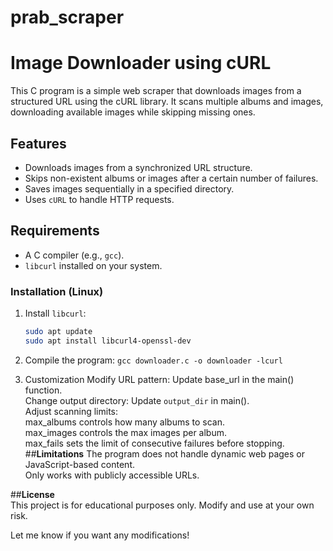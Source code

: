 # prab_scraper
# Image Downloader using cURL

This C program is a simple web scraper that downloads images from a structured URL using the cURL library. It scans multiple albums and images, downloading available images while skipping missing ones.

## Features
- Downloads images from a synchronized URL structure.
- Skips non-existent albums or images after a certain number of failures.
- Saves images sequentially in a specified directory.
- Uses `cURL` to handle HTTP requests.

## Requirements
- A C compiler (e.g., `gcc`).
- `libcurl` installed on your system.

### Installation (Linux)
1. Install `libcurl`:
   ```bash
   sudo apt update
   sudo apt install libcurl4-openssl-dev
2. Compile the program:
  `gcc downloader.c -o downloader -lcurl`

3. Customization
      Modify URL pattern: Update base_url in the main() function.  
      Change output directory: Update `output_dir` in main().  
      Adjust scanning limits:  
      max_albums controls how many albums to scan.  
      max_images controls the max images per album.  
      max_fails sets the limit of consecutive failures before stopping.
##**Limitations**
  The program does not handle dynamic web pages or JavaScript-based content.  
  Only works with publicly accessible URLs.

##**License**  
This project is for educational purposes only. Modify and use at your own risk.  


Let me know if you want any modifications!


